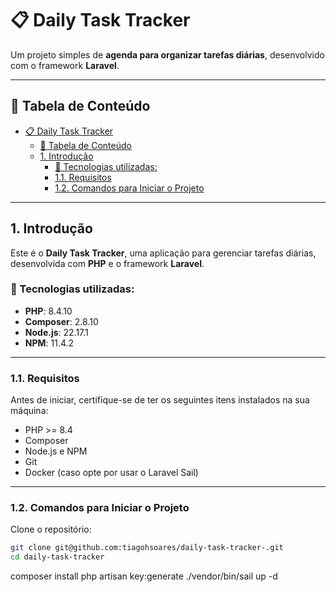 # 📋 Daily Task Tracker

Um projeto simples de **agenda para organizar tarefas diárias**, desenvolvido com o framework **Laravel**.

---

## 📑 Tabela de Conteúdo
- [📋 Daily Task Tracker](#-daily-task-tracker)
  - [📑 Tabela de Conteúdo](#-tabela-de-conteúdo)
  - [1. Introdução](#1-introdução)
    - [🧰 Tecnologias utilizadas:](#-tecnologias-utilizadas)
    - [1.1. Requisitos](#11-requisitos)
    - [1.2. Comandos para Iniciar o Projeto](#12-comandos-para-iniciar-o-projeto)

---

## 1. Introdução

Este é o **Daily Task Tracker**, uma aplicação para gerenciar tarefas diárias, desenvolvida com **PHP** e o framework **Laravel**.

### 🧰 Tecnologias utilizadas:
- **PHP**: 8.4.10  
- **Composer**: 2.8.10  
- **Node.js**: 22.17.1  
- **NPM**: 11.4.2

---

### 1.1. Requisitos

Antes de iniciar, certifique-se de ter os seguintes itens instalados na sua máquina:

- PHP >= 8.4
- Composer
- Node.js e NPM
- Git
- Docker (caso opte por usar o Laravel Sail)

---

### 1.2. Comandos para Iniciar o Projeto

Clone o repositório:

```bash
git clone git@github.com:tiagohsoares/daily-task-tracker-.git
cd daily-task-tracker
````
composer install
php artisan key:generate
./vendor/bin/sail up -d

